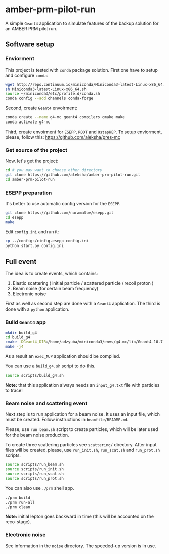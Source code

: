 # amber-prm-pilot-run

A simple `Geant4` application to simulate features of the backup solution
for an AMBER PRM pilot run.

## Software setup

### Enviorment

This project is tested with `conda` package solution.
First one have to setup and configure `conda`:
```bash
wget http://repo.continuum.io/miniconda/Miniconda3-latest-Linux-x86_64.sh
sh Miniconda3-latest-Linux-x86_64.sh
source ~/miniconda3/etc/profile.d/conda.sh
conda config --add channels conda-forge
```

Second, create `Geant4` envoirment:
```bash
conda create --name g4-mc geant4 compilers cmake make
conda activate g4-mc
```

Third, create envoirment for `ESEPP`, `ROOT` and `OstapHEP`.
To setup enviorment, please, follow this: https://github.com/aleksha/pres-mc 

### Get source of the project

Now, let's get the project:
```bash
cd # you may want to choose other directory
git clone https://github.com/aleksha/amber-prm-pilot-run.git
cd amber-prm-pilot-run
```

### ESEPP preparation

It's better to use automatic config version for the `ESEPP`.
```bash
git clone https://github.com/nuramatov/esepp.git
cd esepp
make
```
Edit `config.ini` and run it:
```bash
cp ../configs/cinfig.esepp config.ini
python start.py config.ini
```

## Full event

The idea is to create events, which contains:
  1. Elastic scattering ( initial particle / scattered particle /  recoil proton )
  2. Beam noise (for certain beam frequency)
  3. Electronic noise

First as well as second step are done with a `Geant4` application.
The third is done with a `python` application. 

### Build `Geant4` app

```bash
mkdir build_g4
cd build_g4
cmake -DGeant4_DIR=/home/adzyuba/miniconda3/envs/g4-mc/lib/Geant4-10.7.1/ ../source
make -j4
```
As a result an `exec_MUP` application should be compiled.

You can use a `build_g4.sh` script to do this.
```bash
source scripts/build_g4.sh
```

**Note:** that this application always needs an `input_g4.txt` file with
particles to trace!

### Beam noise and scattering event

Next step is to run application for a beam noise.
It uses an input file, which must be created.
Follow instructions in `beamfile/README.md`.

Please, use `run_beam.sh` script to create particles, which will be later
used for the beam noise production.

To create three scattering particles see `scattering/` directory.
After input files will be created, please, use
`run_init.sh`, `run_scat.sh` and `run_prot.sh` scripts.

```bash
source scripts/run_beam.sh
source scripts/run_init.sh
source scripts/run_scat.sh
source scripts/run_prot.sh
```

You can also use `./prm` shell app.
```bash
./prm build
./prm run-all
./prm clean
```

**Note:** initial lepton goes backward in time (this will be 
accounted on the reco-stage).

### Electronic noise

See information in the `noise` directory.
The speeded-up version is in use.
